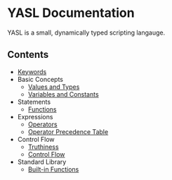 # YASL Documentation

YASL is a small, dynamically typed scripting langauge.

## Contents

* [Keywords](https://yasl-lang.github.io/docs/keywords)
* Basic Concepts
  * [Values and Types](https://yasl-lang.github.io/docs/basic-concepts/values-and-types)
  * [Variables and Constants](https://yasl-lang.github.io/docs/basic-concepts/variables-and-constants)
* Statements
  * [Functions](https://yasl-lang.github.io/docs/statements/functions)
* Expressions
  * [Operators](https://yasl-lang.github.io/docs/expressions/operators)
  * [Operator Precedence Table](https://yasl-lang.github.io/docs/expressions/operator-precedence-table)
* Control Flow
  * [Truthiness](https://yasl-lang.github.io/docs/control-flow/truthiness)
  * [Control Flow](https://yasl-lang.github.io/docs/control-flow/control-flow)
* Standard Library
  * [Built-in Functions](https://yasl-lang.github.io/docs/standard-library/builtin-functions)
